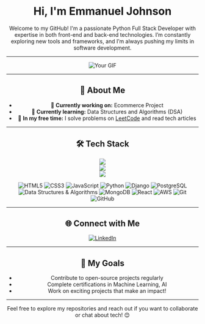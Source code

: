 <h1 align="center">Hi, I'm Emmanuel Johnson</h1>

<p align="center">
  Welcome to my GitHub! I'm a passionate Python Full Stack Developer with expertise in both front-end and back-end technologies. I’m constantly exploring new tools and frameworks, and I’m always pushing my limits in software development.
</p>

---

<p align="center">
  <img src="https://i.imgur.com/Ifry5ba.gif" alt="Your GIF" />
</p>

---

<h2 align="center">🚀 About Me</h2>

<ul align="center">
  <li>🔭 <strong>Currently working on:</strong> Ecommerce Project</li>
  <li>🌱 <strong>Currently learning:</strong> Data Structures and Algorithms (DSA)</li>
  <li>📖 <strong>In my free time:</strong> I solve problems on 
    <a href="https://leetcode.com/u/emmanuel011/" target="_blank">LeetCode</a> 
    and read tech articles
  </li>
</ul>

---

<h2 align="center">🛠️ Tech Stack</h2>

<p align="center">
  <img src="https://skillicons.dev/icons?i=nodejs,mongodb,js,ts,express" />
  <br/>
  <img src="https://skillicons.dev/icons?i=aws,firebase,git,react,redux" />
  <br/>
  <img src="https://skillicons.dev/icons?i=postman,figma,mysql,postgresql,nginx" />
</p>

<p align="center">
  <img src="https://img.shields.io/badge/HTML5-E34F26?style=for-the-badge&logo=html5&logoColor=white" alt="HTML5">
  <img src="https://img.shields.io/badge/CSS3-1572B6?style=for-the-badge&logo=css3&logoColor=white" alt="CSS3">
  <img src="https://img.shields.io/badge/JavaScript-F7DF1E?style=for-the-badge&logo=javascript&logoColor=black" alt="JavaScript">
  <img src="https://img.shields.io/badge/Python-3776AB?style=for-the-badge&logo=python&logoColor=white" alt="Python">
  <img src="https://img.shields.io/badge/Django-092E20?style=for-the-badge&logo=django&logoColor=white" alt="Django">
  <img src="https://img.shields.io/badge/PostgreSQL-4169E1?style=for-the-badge&logo=postgresql&logoColor=white" alt="PostgreSQL">
  <img src="https://img.shields.io/badge/DSA-0A66C2?style=for-the-badge&logo=data-structure&logoColor=white" alt="Data Structures & Algorithms">
  <img src="https://img.shields.io/badge/MongoDB-47A248?style=for-the-badge&logo=mongodb&logoColor=white" alt="MongoDB">
  <img src="https://img.shields.io/badge/React-61DAFB?style=for-the-badge&logo=react&logoColor=black" alt="React">
  <img src="https://img.shields.io/badge/AWS-232F3E?style=for-the-badge&logo=amazon-aws&logoColor=white" alt="AWS">
  <img src="https://img.shields.io/badge/Git-000000?style=for-the-badge&logo=git&logoColor=white" alt="Git">
  <img src="https://img.shields.io/badge/GitHub-000000?style=for-the-badge&logo=github&logoColor=white" alt="GitHub">
</p>

---

<h2 align="center">🌐 Connect with Me</h2>

<p align="center">
  <a href="https://www.linkedin.com/in/emmanuel-johnson-a36b6b2b3/">
    <img src="https://img.shields.io/badge/LinkedIn-0A66C2?style=for-the-badge&logo=linkedin&logoColor=white" alt="LinkedIn">
  </a>
</p>

---

<h2 align="center">🎯 My Goals</h2>

<ul align="center">
  <li>Contribute to open-source projects regularly</li>
  <li>Complete certifications in Machine Learning, AI</li>
  <li>Work on exciting projects that make an impact!</li>
</ul>

---

<p align="center">Feel free to explore my repositories and reach out if you want to collaborate or chat about tech! 😊</p>
